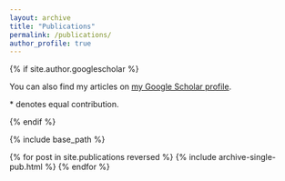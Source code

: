 ```yaml
---
layout: archive
title: "Publications"
permalink: /publications/
author_profile: true
---
```


{% if site.author.googlescholar %}
  <p class="wordwrap">You can also find my articles on <a href="{{site.author.googlescholar}}">my Google Scholar profile</a>.</p>
  <p>* denotes equal contribution.</p>  
{% endif %}

{% include base_path %}

{% for post in site.publications reversed %}
  {% include archive-single-pub.html %}
{% endfor %}
